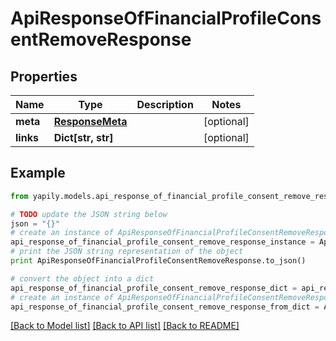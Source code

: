 # ApiResponseOfFinancialProfileConsentRemoveResponse


## Properties
Name | Type | Description | Notes
------------ | ------------- | ------------- | -------------
**meta** | [**ResponseMeta**](ResponseMeta.md) |  | [optional] 
**links** | **Dict[str, str]** |  | [optional] 

## Example

```python
from yapily.models.api_response_of_financial_profile_consent_remove_response import ApiResponseOfFinancialProfileConsentRemoveResponse

# TODO update the JSON string below
json = "{}"
# create an instance of ApiResponseOfFinancialProfileConsentRemoveResponse from a JSON string
api_response_of_financial_profile_consent_remove_response_instance = ApiResponseOfFinancialProfileConsentRemoveResponse.from_json(json)
# print the JSON string representation of the object
print ApiResponseOfFinancialProfileConsentRemoveResponse.to_json()

# convert the object into a dict
api_response_of_financial_profile_consent_remove_response_dict = api_response_of_financial_profile_consent_remove_response_instance.to_dict()
# create an instance of ApiResponseOfFinancialProfileConsentRemoveResponse from a dict
api_response_of_financial_profile_consent_remove_response_from_dict = ApiResponseOfFinancialProfileConsentRemoveResponse.from_dict(api_response_of_financial_profile_consent_remove_response_dict)
```
[[Back to Model list]](../README.md#documentation-for-models) [[Back to API list]](../README.md#documentation-for-api-endpoints) [[Back to README]](../README.md)



